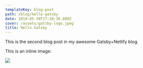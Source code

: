 ```yaml
---
templateKey: blog-post
path: /blog/hello-gatsby
date: 2019-05-30T17:20:36.890Z
cover: /assets/gatsby-logo.jpeg
title: Hello Gatsby
---
```

This is the second blog post in my awesome Gatsby+Netlify blog.

This is an inline image:

![](/assets/gatsby-logo.jpeg)
